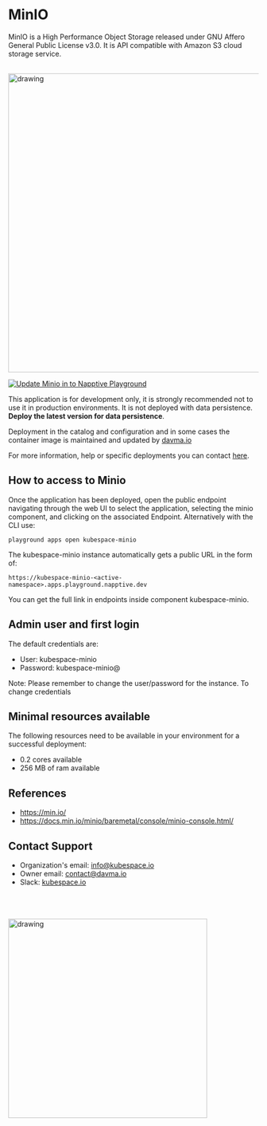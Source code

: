 # MinIO

MinIO is a High Performance Object Storage released under GNU Affero General Public License v3.0. It is API compatible with Amazon S3 cloud storage service.

</br>

<img src="https://blog.min.io/content/images/2021/04/console_header--2-.png" alt="drawing" width="600"/>

</br>

[![Update Minio in to Napptive Playground](https://github.com/davma-io-templates/napptive-template/actions/workflows/minio-actions.yml/badge.svg)](https://github.com/davma-io-templates/napptive-template/actions/workflows/minio-actions.yml)

This application is for development only, it is strongly recommended not to use it in production environments. It is not deployed with data persistence. __Deploy the latest version for data persistence__. 

Deployment in the catalog and configuration and in some cases the container image is maintained and updated by [davma.io](mailto:contact@davma.io)

For more information, help or specific deployments you can contact [here](mailto:contact@davma.io).


## How to access to Minio

Once the application has been deployed, open the public endpoint navigating through the web UI to select the application, selecting the minio component, and clicking on the associated Endpoint. Alternatively with the CLI use:

```
playground apps open kubespace-minio
```

The kubespace-minio instance automatically gets a public URL in the form of:
```
https://kubespace-minio-<active-namespace>.apps.playground.napptive.dev
```
You can get the full link in endpoints inside component kubespace-minio.

## Admin user and first login
The default credentials are:
- User: kubespace-minio
- Password: kubespace-minio@

Note: Please remember to change the user/password for the instance. To change credentials

## Minimal resources available
The following resources need to be available in your environment for a successful deployment:
- 0.2 cores available
- 256 MB of ram available

## References
* https://min.io/
* https://docs.min.io/minio/baremetal/console/minio-console.html/

## Contact Support

- Organization's email: [info@kubespace.io](mailto:info@kubespace.io)
- Owner email: [contact@davma.io](mailto:contact@davma.io)
- Slack: [kubespace.io](https://join.slack.com/t/kubespaceio/shared_invite/zt-1twwd0egh-L8Hz1qz__BJXPQqOUdy3JA)

</br>
</br>
</br>

<img src="https://raw.githubusercontent.com/kubespace-io/.github/main/resources/images/kubespace.io-logo-white.png" alt="drawing" width="400"/> 

